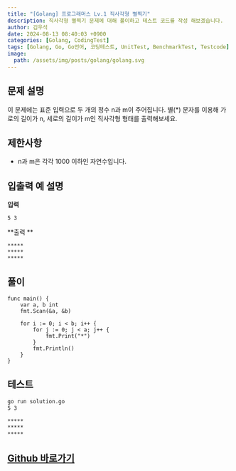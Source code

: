 ```yaml
---
title: "[Golang] 프로그래머스 Lv.1 직사각형 별찍기"
description: 직사각형 별찍기 문제에 대해 풀이하고 테스트 코드를 작성 해보겠습니다.
author: 김우석
date: 2024-08-13 08:40:03 +0900
categories: [Golang, CodingTest]
tags: [Golang, Go, Go언어, 코딩테스트, UnitTest, BenchmarkTest, Testcode]
image:
  path: /assets/img/posts/golang/golang.svg
---
```


## 문제 설명
이 문제에는 표준 입력으로 두 개의 정수 n과 m이 주어집니다.
별(*) 문자를 이용해 가로의 길이가 n, 세로의 길이가 m인 직사각형 형태를 출력해보세요.


## 제한사항
- n과 m은 각각 1000 이하인 자연수입니다.


## 입출력 예 설명
**입력**

```
5 3
```

**출력 **

```
*****
*****
*****
```

## 풀이 
```golang
func main() {
	var a, b int
	fmt.Scan(&a, &b)

	for i := 0; i < b; i++ {
		for j := 0; j < a; j++ {
			fmt.Print("*")
		}
		fmt.Println()
	}
}
```


## 테스트
```bash
go run solution.go
5 3
```

```bash
*****
*****
*****
```

## [Github 바로가기](https://github.com/kr-goos/golang-coding-test/tree/master/Lv1/print_rectangle)